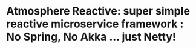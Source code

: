 # Atmosphere Reactive: super simple reactive microservice framework : No Spring, No Akka ... just Netty!
